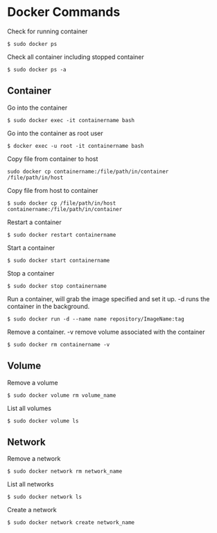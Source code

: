 # Docker Commands

Check for running container
```
$ sudo docker ps
```
Check all container including stopped container
```
$ sudo docker ps -a
```

## Container
Go into the container
```
$ sudo docker exec -it containername bash
```
Go into the container as root user
```
$ docker exec -u root -it containername bash
```
Copy file from container to host
```
sudo docker cp containername:/file/path/in/container /file/path/in/host
```
Copy file from host to container
```
$ sudo docker cp /file/path/in/host containername:/file/path/in/container
```
Restart a container
```
$ sudo docker restart containername
```
Start a container
```
$ sudo docker start containername
```
Stop a container
```
$ sudo docker stop containername
```
Run a container, will grab the image specified and set it up. -d runs the container in the background.
```
$ sudo docker run -d --name name repository/ImageName:tag
```
Remove a container. -v remove volume associated with the container
```
$ sudo docker rm containername -v
```

## Volume
Remove a volume
```
$ sudo docker volume rm volume_name
```
List all volumes
```
$ sudo docker volume ls
```

## Network
Remove a network
```
$ sudo docker network rm network_name
```
List all networks
```
$ sudo docker network ls
```
Create a network
```
$ sudo docker network create network_name
```
